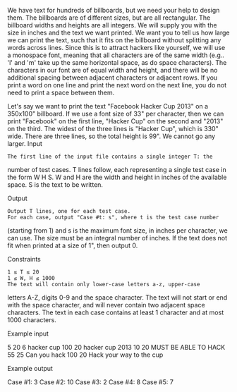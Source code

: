 We have text for hundreds of billboards, but we need your help to
design them.
The billboards are of different sizes, but are all rectangular.
The billboard widths and heights are all integers.
We will supply you with the size in inches and the text we want
printed.
We want you to tell us how large we can print the text, such that
it fits on the billboard without splitting any words across lines. Since
this is to attract hackers like yourself, we will use a monospace font,
meaning that all characters are of the same width (e.g.. 'l' and 'm'
take up the same horizontal space, as do space characters).
The characters in our font are of equal width and height, and there
will be no additional spacing between adjacent characters or adjacent rows.
If you print a word on one line and print the next word on the next
line, you do not need to print a space between them.

Let's say we want to print the text "Facebook Hacker Cup 2013" on a
350x100" billboard. If we use a font size of 33" per character, then we
can print "Facebook" on the first line, "Hacker Cup" on the second and
"2013" on the third. The widest of the three lines is "Hacker Cup",
which is 330" wide. There are three lines, so the total height is 99".
We cannot go any larger.
Input

    The first line of the input file contains a single integer T: the
number of test cases.
T lines follow, each representing a single test case in the form W H S.
W and H are the width and height in inches of the available space.
S is the text to be written.

Output

    Output T lines, one for each test case.
    For each case, output "Case #t: s", where t is the test case number
(starting from 1) and s is the maximum font size, in inches per
character, we can use.
The size must be an integral number of inches.
If the text does not fit when printed at a size of 1", then output 0.

Constraints

    1 ≤ T ≤ 20
    1 ≤ W, H ≤ 1000
    The text will contain only lower-case letters a-z, upper-case
letters A-Z, digits 0-9 and the space character.
The text will not start or end with the space character, and will
never contain two adjacent space characters.
The text in each case contains at least 1 character and at most
1000 characters.

Example input

5
20 6 hacker cup
100 20 hacker cup 2013
10 20 MUST BE ABLE TO HACK
55 25 Can you hack
100 20 Hack your way to the cup

Example output

Case #1: 3
Case #2: 10
Case #3: 2
Case #4: 8
Case #5: 7
